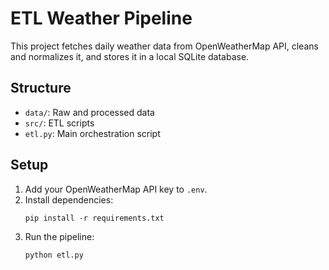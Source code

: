 # ETL Weather Pipeline

This project fetches daily weather data from OpenWeatherMap API, cleans and normalizes it, and stores it in a local SQLite database.

## Structure
- `data/`: Raw and processed data
- `src/`: ETL scripts
- `etl.py`: Main orchestration script

## Setup
1. Add your OpenWeatherMap API key to `.env`.
2. Install dependencies:
   ```
   pip install -r requirements.txt
   ```
3. Run the pipeline:
   ```
   python etl.py
   ```
